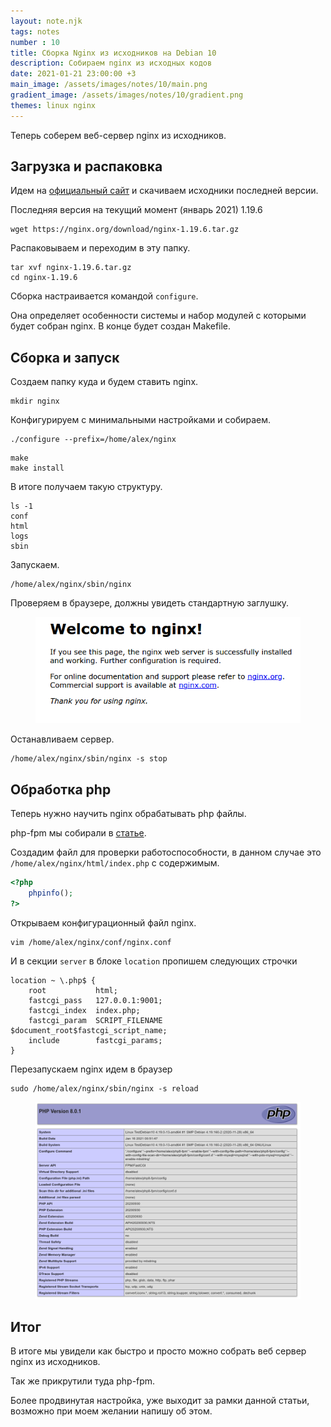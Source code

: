```yaml
---
layout: note.njk
tags: notes
number : 10
title: Сборка Nginx из исходников на Debian 10
description: Собираем nginx из исходных кодов
date: 2021-01-21 23:00:00 +3
main_image: /assets/images/notes/10/main.png
gradient_image: /assets/images/notes/10/gradient.png
themes: linux nginx
---
```


Теперь соберем веб-сервер nginx из исходников.

## Загрузка и распаковка

Идем на [официальный сайт](https://nginx.org/) и скачиваем исходники последней версии.

Последняя версия на текущий момент (январь 2021) 1.19.6

```shell
wget https://nginx.org/download/nginx-1.19.6.tar.gz
```

Распаковываем и переходим в эту папку.

```shell
tar xvf nginx-1.19.6.tar.gz
cd nginx-1.19.6
```

Сборка настраивается командой `configure`. 

Она определяет особенности системы и набор модулей с которыми будет собран nginx.
В конце будет создан Makefile. 

## Сборка и запуск

Создаем папку куда и будем ставить nginx.

```shell
mkdir nginx
```

Конфигурируем с минимальными настройками и собираем.

```shell
./configure --prefix=/home/alex/nginx
```

```shell
make
make install
```

В итоге получаем такую структуру.

```shell
ls -1
conf
html
logs
sbin
```

Запускаем.

```shell
/home/alex/nginx/sbin/nginx
```

Проверяем в браузере, должны увидеть стандартную заглушку.

<figure>
  <img src="/assets/images/notes/10/welcome-nginx.png" alt="nginx"  data-action="zoom">
</figure>

Останавливаем сервер. 

```shell
/home/alex/nginx/sbin/nginx -s stop
```

## Обработка php

Теперь нужно научить nginx обрабатывать php файлы.

php-fpm мы собирали в [статье](https://lexusalex.ru/notes/2021-01-16-linux-debian-installing-php-fpm/).

Создадим файл для проверки работоспособности, в данном случае это `/home/alex/nginx/html/index.php` с содержимым.

```php
<?php
    phpinfo();
?>
```

Открываем конфигурационный файл nginx.

```shell
vim /home/alex/nginx/conf/nginx.conf
```

И в секции `server` в блоке `location` пропишем следующих строчки

```nginx
location ~ \.php$ {
    root           html;
    fastcgi_pass   127.0.0.1:9001;
    fastcgi_index  index.php;
    fastcgi_param  SCRIPT_FILENAME  $document_root$fastcgi_script_name;
    include        fastcgi_params;
}
```

Перезапускаем nginx идем в браузер

```shell
sudo /home/alex/nginx/sbin/nginx -s reload
```

<figure>
  <img src="/assets/images/notes/10/php-fpm.png" alt="php-fpm"  data-action="zoom">
</figure>

## Итог

В итоге мы увидели как быстро и просто можно собрать веб сервер nginx из исходников.

Так же прикрутили туда php-fpm.

Более продвинутая настройка, уже выходит за рамки данной статьи, возможно при моем желании напишу об этом.